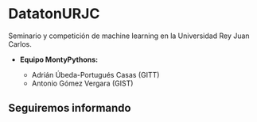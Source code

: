 # DatatonURJC
Seminario y competición de machine learning en la Universidad Rey Juan Carlos.

* __Equipo MontyPythons:__

  * Adrián Úbeda-Portugués Casas (GITT)
  * Antonio Gómez Vergara (GIST)

## Seguiremos informando
